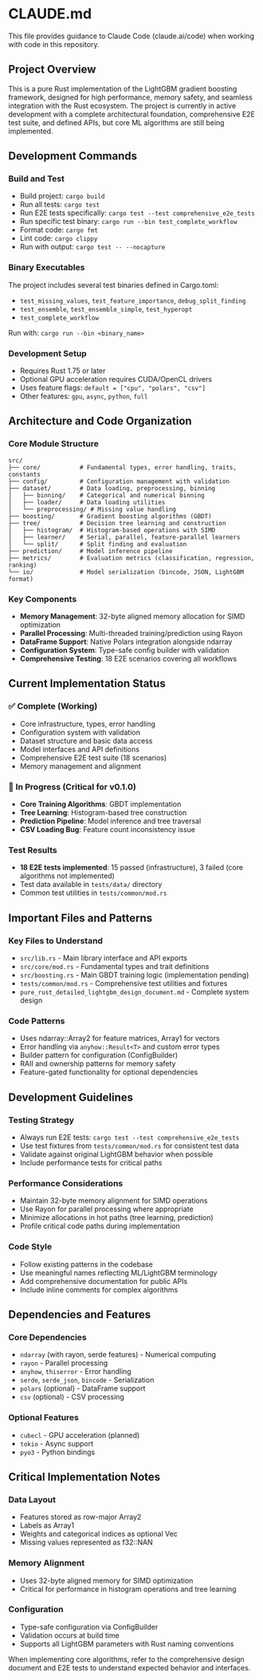 # CLAUDE.md

This file provides guidance to Claude Code (claude.ai/code) when working with code in this repository.

## Project Overview

This is a pure Rust implementation of the LightGBM gradient boosting framework, designed for high performance, memory safety, and seamless integration with the Rust ecosystem. The project is currently in active development with a complete architectural foundation, comprehensive E2E test suite, and defined APIs, but core ML algorithms are still being implemented.

## Development Commands

### Build and Test
- Build project: `cargo build`
- Run all tests: `cargo test`
- Run E2E tests specifically: `cargo test --test comprehensive_e2e_tests`
- Run specific test binary: `cargo run --bin test_complete_workflow`
- Format code: `cargo fmt`
- Lint code: `cargo clippy`
- Run with output: `cargo test -- --nocapture`

### Binary Executables
The project includes several test binaries defined in Cargo.toml:
- `test_missing_values`, `test_feature_importance`, `debug_split_finding`
- `test_ensemble`, `test_ensemble_simple`, `test_hyperopt`
- `test_complete_workflow`

Run with: `cargo run --bin <binary_name>`

### Development Setup
- Requires Rust 1.75 or later
- Optional GPU acceleration requires CUDA/OpenCL drivers
- Uses feature flags: `default = ["cpu", "polars", "csv"]`
- Other features: `gpu`, `async`, `python`, `full`

## Architecture and Code Organization

### Core Module Structure
```
src/
├── core/           # Fundamental types, error handling, traits, constants
├── config/         # Configuration management with validation
├── dataset/        # Data loading, preprocessing, binning
│   ├── binning/    # Categorical and numerical binning
│   ├── loader/     # Data loading utilities
│   └── preprocessing/ # Missing value handling
├── boosting/       # Gradient boosting algorithms (GBDT)
├── tree/           # Decision tree learning and construction
│   ├── histogram/  # Histogram-based operations with SIMD
│   ├── learner/    # Serial, parallel, feature-parallel learners
│   └── split/      # Split finding and evaluation
├── prediction/     # Model inference pipeline
├── metrics/        # Evaluation metrics (classification, regression, ranking)
└── io/             # Model serialization (bincode, JSON, LightGBM format)
```

### Key Components
- **Memory Management**: 32-byte aligned memory allocation for SIMD optimization
- **Parallel Processing**: Multi-threaded training/prediction using Rayon
- **DataFrame Support**: Native Polars integration alongside ndarray
- **Configuration System**: Type-safe config builder with validation
- **Comprehensive Testing**: 18 E2E scenarios covering all workflows

## Current Implementation Status

### ✅ Complete (Working)
- Core infrastructure, types, error handling
- Configuration system with validation
- Dataset structure and basic data access
- Model interfaces and API definitions
- Comprehensive E2E test suite (18 scenarios)
- Memory management and alignment

### 🚧 In Progress (Critical for v0.1.0)
- **Core Training Algorithms**: GBDT implementation
- **Tree Learning**: Histogram-based tree construction
- **Prediction Pipeline**: Model inference and tree traversal
- **CSV Loading Bug**: Feature count inconsistency issue

### Test Results
- **18 E2E tests implemented**: 15 passed (infrastructure), 3 failed (core algorithms not implemented)
- Test data available in `tests/data/` directory
- Common test utilities in `tests/common/mod.rs`

## Important Files and Patterns

### Key Files to Understand
- `src/lib.rs` - Main library interface and API exports
- `src/core/mod.rs` - Fundamental types and trait definitions
- `src/boosting.rs` - Main GBDT training logic (implementation pending)
- `tests/common/mod.rs` - Comprehensive test utilities and fixtures
- `pure_rust_detailed_lightgbm_design_document.md` - Complete system design

### Code Patterns
- Uses ndarray::Array2<f32> for feature matrices, Array1<f32> for vectors
- Error handling via `anyhow::Result<T>` and custom error types
- Builder pattern for configuration (ConfigBuilder)
- RAII and ownership patterns for memory safety
- Feature-gated functionality for optional dependencies

## Development Guidelines

### Testing Strategy
- Always run E2E tests: `cargo test --test comprehensive_e2e_tests`
- Use test fixtures from `tests/common/mod.rs` for consistent test data
- Validate against original LightGBM behavior when possible
- Include performance tests for critical paths

### Performance Considerations
- Maintain 32-byte memory alignment for SIMD operations
- Use Rayon for parallel processing where appropriate
- Minimize allocations in hot paths (tree learning, prediction)
- Profile critical code paths during implementation

### Code Style
- Follow existing patterns in the codebase
- Use meaningful names reflecting ML/LightGBM terminology
- Add comprehensive documentation for public APIs
- Include inline comments for complex algorithms

## Dependencies and Features

### Core Dependencies
- `ndarray` (with rayon, serde features) - Numerical computing
- `rayon` - Parallel processing
- `anyhow`, `thiserror` - Error handling
- `serde`, `serde_json`, `bincode` - Serialization
- `polars` (optional) - DataFrame support
- `csv` (optional) - CSV processing

### Optional Features
- `cubecl` - GPU acceleration (planned)
- `tokio` - Async support
- `pyo3` - Python bindings

## Critical Implementation Notes

### Data Layout
- Features stored as row-major Array2<f32>
- Labels as Array1<f32>
- Weights and categorical indices as optional Vec<usize>
- Missing values represented as f32::NAN

### Memory Alignment
- Uses 32-byte aligned memory for SIMD optimization
- Critical for performance in histogram operations and tree learning

### Configuration
- Type-safe configuration via ConfigBuilder
- Validation occurs at build time
- Supports all LightGBM parameters with Rust naming conventions

When implementing core algorithms, refer to the comprehensive design document and E2E tests to understand expected behavior and interfaces.